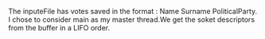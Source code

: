 The inputeFile has votes saved in the format : Name Surname PoliticalParty.
I chose to consider main as my master thread.We get the soket descriptors from the buffer in a LIFO order.